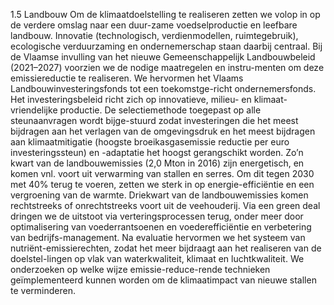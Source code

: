 1.5 Landbouw Om de klimaatdoelstelling te realiseren zetten we volop in op de verdere omslag naar een duur-zame voedselproductie en leefbare landbouw. Innovatie (technologisch, verdienmodellen, ruimtegebruik), ecologische verduurzaming en ondernemerschap staan daarbij centraal. Bij de Vlaamse invulling van het nieuwe Gemeenschappelijk Landbouwbeleid (2021–2027) voorzien we de nodige maatregelen en instru-menten om deze emissiereductie te realiseren. We hervormen het Vlaams Landbouwinvesteringsfonds tot een toekomstge-richt ondernemersfonds. Het investeringsbeleid richt zich op innovatieve, milieu- en klimaat-vriendelijke productie. De selectiemethode toegepast op alle steunaanvragen wordt bijge-stuurd zodat investeringen die het meest bijdragen aan het verlagen van de omgevingsdruk en het meest bijdragen aan klimaatmitigatie (hoogste broeikasgasemissie reductie per euro investeringssteun) en -adaptatie het hoogst gerangschikt worden. Zo’n kwart van de landbouwemissies (2,0 Mton in 2016) zijn energetisch, en komen vnl. voort uit verwarming van stallen en serres. Om dit tegen 2030 met 40% terug te voeren, zetten we sterk in op energie-efficiëntie en een vergroening van de warmte. Driekwart van de landbouwemissies komen rechtstreeks of onrechtstreeks voort uit de veehouderij. Via een green deal dringen we de uitstoot via verteringsprocessen terug, onder meer door optimalisering van voederrantsoenen en voederefficiëntie en verbetering van bedrijfs-management. Na evaluatie hervormen we het systeem van nutriënt-emissierechten, zodat het meer bijdraagt aan het realiseren van de doelstel-lingen op vlak van waterkwaliteit, klimaat en luchtkwaliteit. We onderzoeken op welke wijze emissie-reduce-rende technieken geïmplementeerd kunnen worden om de klimaatimpact van nieuwe stallen te verminderen. 